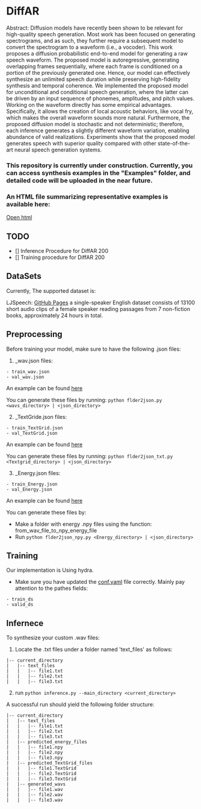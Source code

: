 # DiffAR

Abstract: Diffusion models have recently been shown to be relevant for high-quality speech generation. Most work has been focused on generating spectrograms, and as such, they further require a subsequent model to convert the spectrogram to a waveform (i.e., a vocoder). This work proposes a diffusion probabilistic end-to-end model for generating a raw speech waveform. The proposed model is autoregressive, generating overlapping frames sequentially, where each frame is conditioned on a portion of the previously generated one. Hence, our model can effectively synthesize an unlimited speech duration while preserving high-fidelity synthesis and temporal coherence. We implemented the proposed model for unconditional and conditional speech generation, where the latter can be driven by an input sequence of phonemes, amplitudes, and pitch values. Working on the waveform directly has some empirical advantages. Specifically, it allows the creation of local acoustic behaviors, like vocal fry, which makes the overall waveform sounds more natural. Furthermore, the proposed diffusion model is stochastic and not deterministic; therefore, each inference generates a slightly different waveform variation, enabling abundance of valid realizations. Experiments show that the proposed model generates speech with superior quality compared with other state-of-the-art neural speech generation systems.


### This repository is currently under construction. Currently, you can access synthesis examples in the "Examples" folder, and detailed code will be uploaded in the near future. ###

### An HTML file summarizing representative examples is available here: ###
[Open html](github_IO/index.html)

## TODO
- [] Inference Procedure for DiffAR 200
- [] Training procedure for DiffAR 200


## DataSets ##
Currently, The supported dataset is:

LJSpeech: [GitHub Pages](https://keithito.com/LJ-Speech-Dataset/) a single-speaker English dataset consists of 13100 short audio clips of a female speaker reading passages from 7 non-fiction books, approximately 24 hours in total.

## Preprocessing ##
Before training your model, make sure to have the following .json files:
1. _wav.json files:
```
- train_wav.json
- val_wav.json
```
An example can be found [here](https://github.com/RBenita/DIFFAR/blob/main/Demo_json_files/Demo_wav.json)


You can generate these files by running:
`python flder2json.py <wavs_directory> | <json_directory>`

2. _TextGride.json files:
```
- train_TextGrid.json
- val_TextGrid.json
```
An example can be found [here](https://github.com/RBenita/DIFFAR/blob/main/Demo_json_files/Demo_textgrid.json)


You can generate these files by running:
`python flder2json_txt.py <Textgrid_directory> | <json_directory>`

3. _Energy.json files:
```
- train_Energy.json
- val_Energy.json
```
An example can be found [here](https://github.com/RBenita/DIFFAR/blob/main/Demo_json_files/Demo_npy_energy.json)


You can generate these files by:
   * Make a folder with energy .npy  files using the function:  from_wav_file_to_npy_energy_file
   * Run `python flder2json_npy.py <Energy_directory> | <json_directory>`

## Training ##
Our implementation is Using hydra.

* Make sure you have updated the [conf.yaml](https://github.com/RBenita/DIFFAR/blob/main/conf/conf.yaml) file correctly. Mainly pay attention to the pathes fields:
```
- train_ds
- valid_ds
```



## Infernece ##
To synthesize your custom .wav files: 
1. Locate the .txt files under a folder named 'text_files' as follows:
```
|-- current_directory
|   |-- text_files
|   |   |-- file1.txt
|   |   |-- file2.txt
|   |   |-- file3.txt
```
   
2. run `python inference.py --main_directory <current_directory>`

A successful run should yield the following folder structure:

```
|-- current_directory
|   |-- text_files
|   |   |-- file1.txt
|   |   |-- file2.txt
|   |   |-- file3.txt
|   |-- predicted_energy_files
|   |   |-- file1.npy
|   |   |-- file2.npy
|   |   |-- file3.npy
|   |-- predicted_TextGrid_files
|   |   |-- file1.TextGrid
|   |   |-- file2.TextGrid
|   |   |-- file3.TextGrid
|   |-- generated_wavs
|   |   |-- file1.wav
|   |   |-- file2.wav
|   |   |-- file3.wav

```




